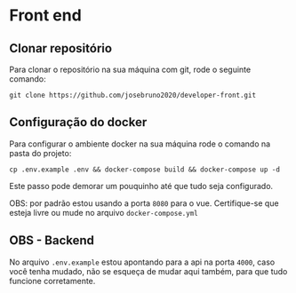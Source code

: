 # Front end

## Clonar repositório

Para clonar o repositório na sua máquina com git, rode o seguinte comando:

```
git clone https://github.com/josebruno2020/developer-front.git
```

## Configuração do docker

Para configurar o ambiente docker na sua máquina rode o comando na pasta do projeto:

```
cp .env.example .env && docker-compose build && docker-compose up -d
```

Este passo pode demorar um pouquinho até que tudo seja configurado.

OBS: por padrão estou usando a porta `8080` para o vue. Certifique-se que esteja livre ou mude no arquivo `docker-compose.yml`

## OBS - Backend

No arquivo `.env.example` estou apontando para a api na porta `4000`, caso você tenha mudado, não se esqueça de mudar aqui também, para que tudo funcione corretamente.
